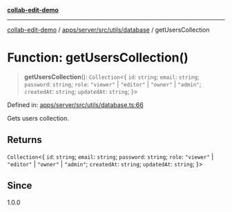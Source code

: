 [**collab-edit-demo**](../../../../../../README.md)

***

[collab-edit-demo](../../../../../../README.md) / [apps/server/src/utils/database](../README.md) / getUsersCollection

# Function: getUsersCollection()

> **getUsersCollection**(): `Collection`\<\{ `id`: `string`; `email`: `string`; `password`: `string`; `role`: `"viewer"` \| `"editor"` \| `"owner"` \| `"admin"`; `createdAt`: `string`; `updatedAt`: `string`; \}\>

Defined in: [apps/server/src/utils/database.ts:66](https://github.com/austyle-io/pub-sub-demo/blob/00b2f1e9b947d5e964db5c3be9502513c4374263/apps/server/src/utils/database.ts#L66)

Gets users collection.

## Returns

`Collection`\<\{ `id`: `string`; `email`: `string`; `password`: `string`; `role`: `"viewer"` \| `"editor"` \| `"owner"` \| `"admin"`; `createdAt`: `string`; `updatedAt`: `string`; \}\>

## Since

1.0.0
